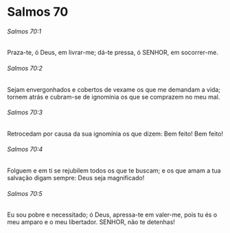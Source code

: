 # Salmos 70

###### Salmos 70:1

Praza-te, ó Deus, em livrar-me; dá-te pressa, ó SENHOR, em socorrer-me.

###### Salmos 70:2

Sejam envergonhados e cobertos de vexame os que me demandam a vida; tornem atrás e cubram-se de ignomínia os que se comprazem no meu mal.

###### Salmos 70:3

Retrocedam por causa da sua ignomínia os que dizem: Bem feito! Bem feito!

###### Salmos 70:4

Folguem e em ti se rejubilem todos os que te buscam; e os que amam a tua salvação digam sempre: Deus seja magnificado!

###### Salmos 70:5

Eu sou pobre e necessitado; ó Deus, apressa-te em valer-me, pois tu és o meu amparo e o meu libertador. SENHOR, não te detenhas!

